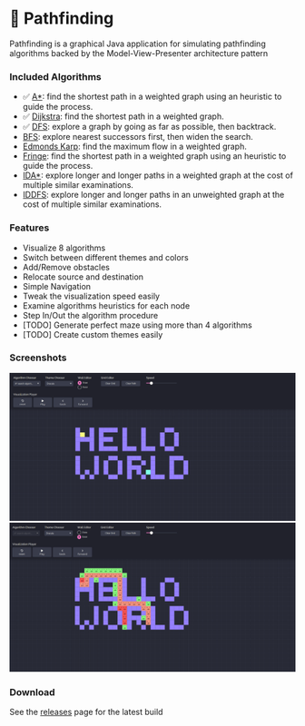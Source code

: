 # 🎯 Pathfinding
Pathfinding is a graphical Java application for simulating pathfinding algorithms backed by the Model-View-Presenter architecture pattern

### Included Algorithms

- ✅ [A*][A*]: find the shortest path in a weighted graph using an heuristic to guide the process.
- ✅ [Dijkstra][Dijkstra]: find the shortest path in a weighted graph.
- ✅ [DFS][DFS]: explore a graph by going as far as possible, then backtrack.
- [BFS][BFS]: explore nearest successors first, then widen the search.
- [Edmonds Karp][Edmonds Karp]: find the maximum flow in a weighted graph.
- [Fringe][Fringe]: find the shortest path in a weighted graph using an heuristic to guide the process.
- [IDA*][IDA*]: explore longer and longer paths in a weighted graph at the cost of multiple similar examinations.
- [IDDFS][IDDFS]: explore longer and longer paths in an unweighted graph at the cost of multiple similar examinations.

### Features
- Visualize 8 algorithms
- Switch between different themes and colors
- Add/Remove obstacles
- Relocate source and destination
- Simple Navigation
- Tweak the visualization speed easily
- Examine algorithms heuristics for each node
- Step In/Out the algorithm procedure 
- [TODO] Generate perfect maze using more than 4 algorithms
- [TODO] Create custom themes easily

### Screenshots
![alt text](pathfinding-common/src/main/resources/assets/sc1_.png)
![alt text](pathfinding-common/src/main/resources/assets/sc2_.png)

### Download
See the [releases](https://github.com/HoussemNasri/PathfindingV2/releases) page for the latest build

[A*]: https://en.wikipedia.org/wiki/A*_search_algorithm
[BFS]: https://en.wikipedia.org/wiki/Breadth-first_search
[Connected components]: https://en.wikipedia.org/wiki/Connected_component_(graph_theory)
[DFS]: https://en.wikipedia.org/wiki/Depth-first_search
[Dijkstra]: https://en.wikipedia.org/wiki/Dijkstra's_algorithm
[Edmonds Karp]: https://en.wikipedia.org/wiki/Edmonds–Karp_algorithm
[Fringe]: https://en.wikipedia.org/wiki/Fringe_search
[Kruskal]: https://en.wikipedia.org/wiki/Kruskal's_algorithm
[IDA*]: https://en.wikipedia.org/wiki/Iterative_deepening_A*
[IDDFS]: https://en.wikipedia.org/wiki/Iterative_deepening_depth-first_search
[Kuhn-Munkres]: https://en.wikipedia.org/wiki/Hungarian_algorithm
[Rust]: https://rust-lang.org/
[Strongly connected components]: https://en.wikipedia.org/wiki/Strongly_connected_component
[Topological sorting]: https://en.wikipedia.org/wiki/Topological_sorting
